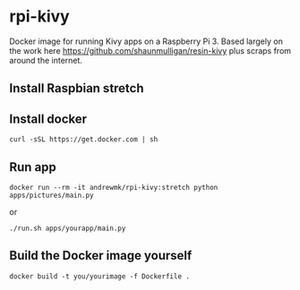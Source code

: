 # rpi-kivy
Docker image for running Kivy apps on a Raspberry Pi 3. Based largely on the work here https://github.com/shaunmulligan/resin-kivy plus scraps from around the internet.

## Install Raspbian stretch
## Install docker
`curl -sSL https://get.docker.com | sh`
## Run app
`docker run --rm -it andrewmk/rpi-kivy:stretch python apps/pictures/main.py`

or

`./run.sh apps/yourapp/main.py`
## Build the Docker image yourself
`docker build -t you/yourimage -f Dockerfile .`
